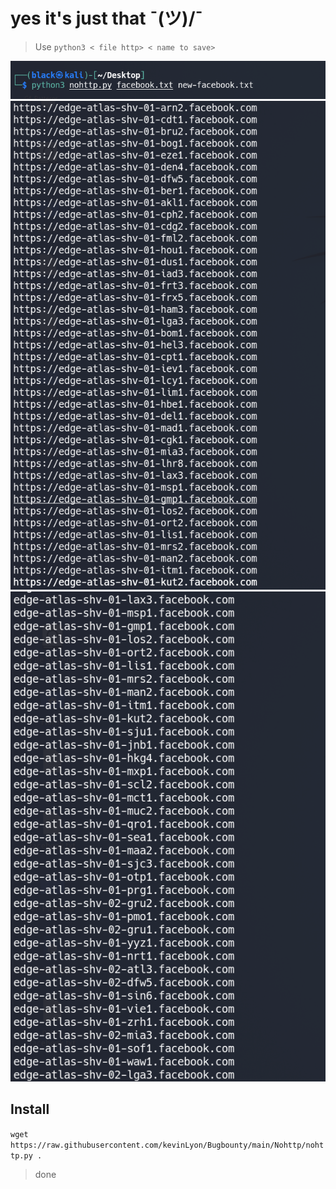 # yes it's just that ¯\(ツ)/¯


>Use `python3 < file http> < name to save>`

![teste](screen/use.png)
![teste](screen/http.png)
![teste](screen/no.png)


## Install
`wget https://raw.githubusercontent.com/kevinLyon/Bugbounty/main/Nohttp/nohttp.py .`
>done